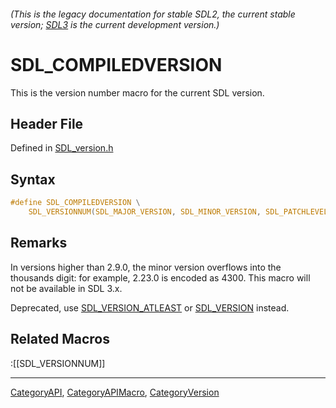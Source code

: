 ###### (This is the legacy documentation for stable SDL2, the current stable version; [SDL3](https://wiki.libsdl.org/SDL3/) is the current development version.)
# SDL_COMPILEDVERSION

This is the version number macro for the current SDL version.

## Header File

Defined in [SDL_version.h](https://github.com/libsdl-org/SDL/blob/SDL2/include/SDL_version.h)

## Syntax

```c
#define SDL_COMPILEDVERSION \
    SDL_VERSIONNUM(SDL_MAJOR_VERSION, SDL_MINOR_VERSION, SDL_PATCHLEVEL)
```

## Remarks

In versions higher than 2.9.0, the minor version overflows into the
thousands digit: for example, 2.23.0 is encoded as 4300. This macro will
not be available in SDL 3.x.

Deprecated, use [SDL_VERSION_ATLEAST](SDL_VERSION_ATLEAST) or
[SDL_VERSION](SDL_VERSION) instead.

## Related Macros

:[[SDL_VERSIONNUM]]

----
[CategoryAPI](CategoryAPI), [CategoryAPIMacro](CategoryAPIMacro), [CategoryVersion](CategoryVersion)


